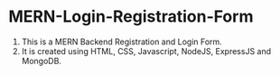 # MERN-Login-Registration-Form

1) This is a MERN Backend Registration and Login Form.
2) It is created using HTML, CSS, Javascript, NodeJS, ExpressJS and MongoDB.
